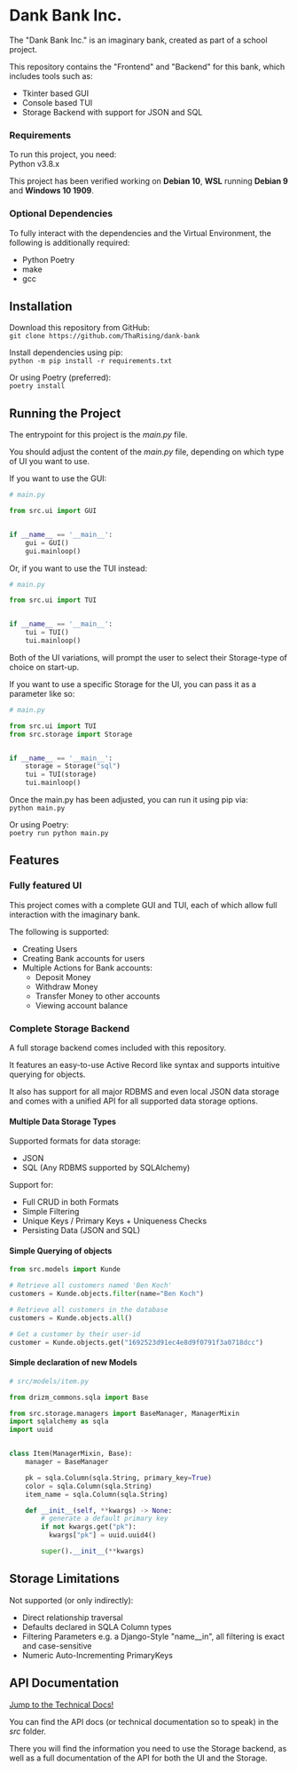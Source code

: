 # Dank Bank Inc.

The "Dank Bank Inc." is an
imaginary bank, created as part
of a school project.

This repository contains
the "Frontend" and "Backend"
for this bank, which includes
tools such as:
- Tkinter based GUI
- Console based TUI
- Storage Backend with support 
  for JSON and SQL

### Requirements

To run this project, you need:  
Python v3.8.x

This project has been verified
working on **Debian 10**,
**WSL** running **Debian 9**
and **Windows 10 1909**.

### Optional Dependencies

To fully interact with the
dependencies and the
Virtual Environment, the
following is additionally required:
- Python Poetry
- make
- gcc

## Installation

Download this repository from GitHub:  
``git clone https://github.com/ThaRising/dank-bank``

Install dependencies using pip:  
``python -m pip install -r requirements.txt``

Or using Poetry (preferred):  
``poetry install``

## Running the Project

The entrypoint for this project
is the *main.py* file.

You should adjust the content
of the *main.py* file, depending
on which type of UI you want to use.

If you want to use the GUI:  
````python
# main.py

from src.ui import GUI


if __name__ == '__main__':
    gui = GUI()
    gui.mainloop()
````

Or, if you want to use the
TUI instead:  
````python
# main.py

from src.ui import TUI


if __name__ == '__main__':
    tui = TUI()
    tui.mainloop()
````

Both of the UI variations,
will prompt the user to select
their Storage-type of choice on
start-up.

If you want to use a specific
Storage for the UI, you can
pass it as a parameter like so:  
````python
# main.py

from src.ui import TUI
from src.storage import Storage


if __name__ == '__main__':
    storage = Storage("sql")
    tui = TUI(storage)
    tui.mainloop()
````

Once the main.py has been adjusted,
you can run it using pip via:  
``python main.py``  


Or using Poetry:  
``poetry run python main.py``

## Features

### Fully featured UI

This project comes with a
complete GUI and TUI,
each of which allow full
interaction with the
imaginary bank.

The following is supported:
- Creating Users
- Creating Bank accounts for users
- Multiple Actions for Bank accounts:
  - Deposit Money
  - Withdraw Money
  - Transfer Money to other accounts
  - Viewing account balance

### Complete Storage Backend

A full storage backend comes
included with this repository.

It features an easy-to-use
Active Record like syntax and
supports intuitive querying for objects.

It also has support for all major RDBMS
and even local JSON data storage
and comes with a unified API for all
supported data storage options.

#### Multiple Data Storage Types

Supported formats for data storage:
- JSON
- SQL (Any RDBMS supported by SQLAlchemy)

Support for:
- Full CRUD in both Formats
- Simple Filtering
- Unique Keys / Primary Keys + Uniqueness Checks
- Persisting Data (JSON and SQL)

#### Simple Querying of objects

````python
from src.models import Kunde

# Retrieve all customers named 'Ben Koch'
customers = Kunde.objects.filter(name="Ben Koch")

# Retrieve all customers in the database
customers = Kunde.objects.all()

# Get a customer by their user-id
customer = Kunde.objects.get("1692523d91ec4e8d9f0791f3a0718dcc")
````

#### Simple declaration of new Models

````python
# src/models/item.py

from drizm_commons.sqla import Base

from src.storage.managers import BaseManager, ManagerMixin
import sqlalchemy as sqla
import uuid


class Item(ManagerMixin, Base):
    manager = BaseManager

    pk = sqla.Column(sqla.String, primary_key=True)
    color = sqla.Column(sqla.String)
    item_name = sqla.Column(sqla.String)

    def __init__(self, **kwargs) -> None:
        # generate a default primary key
        if not kwargs.get("pk"):
          kwargs["pk"] = uuid.uuid4()

        super().__init__(**kwargs)
````

## Storage Limitations

Not supported (or only indirectly):
- Direct relationship traversal
- Defaults declared in SQLA Column types
- Filtering Parameters e.g. a Django-Style
"name__in", all filtering is exact and
case-sensitive
- Numeric Auto-Incrementing PrimaryKeys

## API Documentation

[Jump to the Technical Docs!](src/README.md)

You can find the API docs
(or technical documentation so to speak)
in the *src* folder.

There you will find the information
you need to use the Storage backend,
as well as a full documentation of
the API for both the UI and the Storage.
